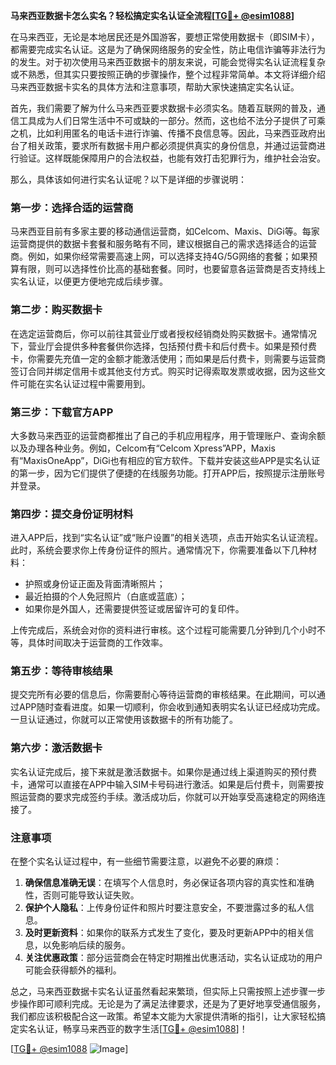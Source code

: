 **马来西亚数据卡怎么实名？轻松搞定实名认证全流程[[TG💪+ @esim1088](https://t.me/s/esim1088)]**

在马来西亚，无论是本地居民还是外国游客，要想正常使用数据卡（即SIM卡），都需要完成实名认证。这是为了确保网络服务的安全性，防止电信诈骗等非法行为的发生。对于初次使用马来西亚数据卡的朋友来说，可能会觉得实名认证流程复杂或不熟悉，但其实只要按照正确的步骤操作，整个过程非常简单。本文将详细介绍马来西亚数据卡实名的具体方法和注意事项，帮助大家快速搞定实名认证。

首先，我们需要了解为什么马来西亚要求数据卡必须实名。随着互联网的普及，通信工具成为人们日常生活中不可或缺的一部分。然而，这也给不法分子提供了可乘之机，比如利用匿名的电话卡进行诈骗、传播不良信息等。因此，马来西亚政府出台了相关政策，要求所有数据卡用户都必须提供真实的身份信息，并通过运营商进行验证。这样既能保障用户的合法权益，也能有效打击犯罪行为，维护社会治安。

那么，具体该如何进行实名认证呢？以下是详细的步骤说明：

### **第一步：选择合适的运营商**
马来西亚目前有多家主要的移动通信运营商，如Celcom、Maxis、DiGi等。每家运营商提供的数据卡套餐和服务略有不同，建议根据自己的需求选择适合的运营商。例如，如果你经常需要高速上网，可以选择支持4G/5G网络的套餐；如果预算有限，则可以选择性价比高的基础套餐。同时，也要留意各运营商是否支持线上实名认证，以便更方便地完成后续步骤。

### **第二步：购买数据卡**
在选定运营商后，你可以前往其营业厅或者授权经销商处购买数据卡。通常情况下，营业厅会提供多种套餐供你选择，包括预付费卡和后付费卡。如果是预付费卡，你需要先充值一定的金额才能激活使用；而如果是后付费卡，则需要与运营商签订合同并绑定信用卡或其他支付方式。购买时记得索取发票或收据，因为这些文件可能在实名认证过程中需要用到。

### **第三步：下载官方APP**
大多数马来西亚的运营商都推出了自己的手机应用程序，用于管理账户、查询余额以及办理各种业务。例如，Celcom有“Celcom Xpress”APP，Maxis有“MaxisOneApp”，DiGi也有相应的官方软件。下载并安装这些APP是实名认证的第一步，因为它们提供了便捷的在线服务功能。打开APP后，按照提示注册账号并登录。

### **第四步：提交身份证明材料**
进入APP后，找到“实名认证”或“账户设置”的相关选项，点击开始实名认证流程。此时，系统会要求你上传身份证件的照片。通常情况下，你需要准备以下几种材料：
- 护照或身份证正面及背面清晰照片；
- 最近拍摄的个人免冠照片（白底或蓝底）；
- 如果你是外国人，还需要提供签证或居留许可的复印件。

上传完成后，系统会对你的资料进行审核。这个过程可能需要几分钟到几个小时不等，具体时间取决于运营商的工作效率。

### **第五步：等待审核结果**
提交完所有必要的信息后，你需要耐心等待运营商的审核结果。在此期间，可以通过APP随时查看进度。如果一切顺利，你会收到通知表明实名认证已经成功完成。一旦认证通过，你就可以正常使用该数据卡的所有功能了。

### **第六步：激活数据卡**
实名认证完成后，接下来就是激活数据卡。如果你是通过线上渠道购买的预付费卡，通常可以直接在APP中输入SIM卡号码进行激活。如果是后付费卡，则需要按照运营商的要求完成签约手续。激活成功后，你就可以开始享受高速稳定的网络连接了。

### **注意事项**
在整个实名认证过程中，有一些细节需要注意，以避免不必要的麻烦：
1. **确保信息准确无误**：在填写个人信息时，务必保证各项内容的真实性和准确性，否则可能导致认证失败。
2. **保护个人隐私**：上传身份证件和照片时要注意安全，不要泄露过多的私人信息。
3. **及时更新资料**：如果你的联系方式发生了变化，要及时更新APP中的相关信息，以免影响后续的服务。
4. **关注优惠政策**：部分运营商会在特定时期推出优惠活动，实名认证成功的用户可能会获得额外的福利。

总之，马来西亚数据卡实名认证虽然看起来繁琐，但实际上只需按照上述步骤一步步操作即可顺利完成。无论是为了满足法律要求，还是为了更好地享受通信服务，我们都应该积极配合这一政策。希望本文能为大家提供清晰的指引，让大家轻松搞定实名认证，畅享马来西亚的数字生活[[TG💪+ @esim1088](https://t.me/s/esim1088)]！

[[TG💪+ @esim1088](https://t.me/s/esim1088) ![Image](https://i.postimg.cc/4NQfJmqS/Snipaste-2025-05-13-00-14-12.png)]
